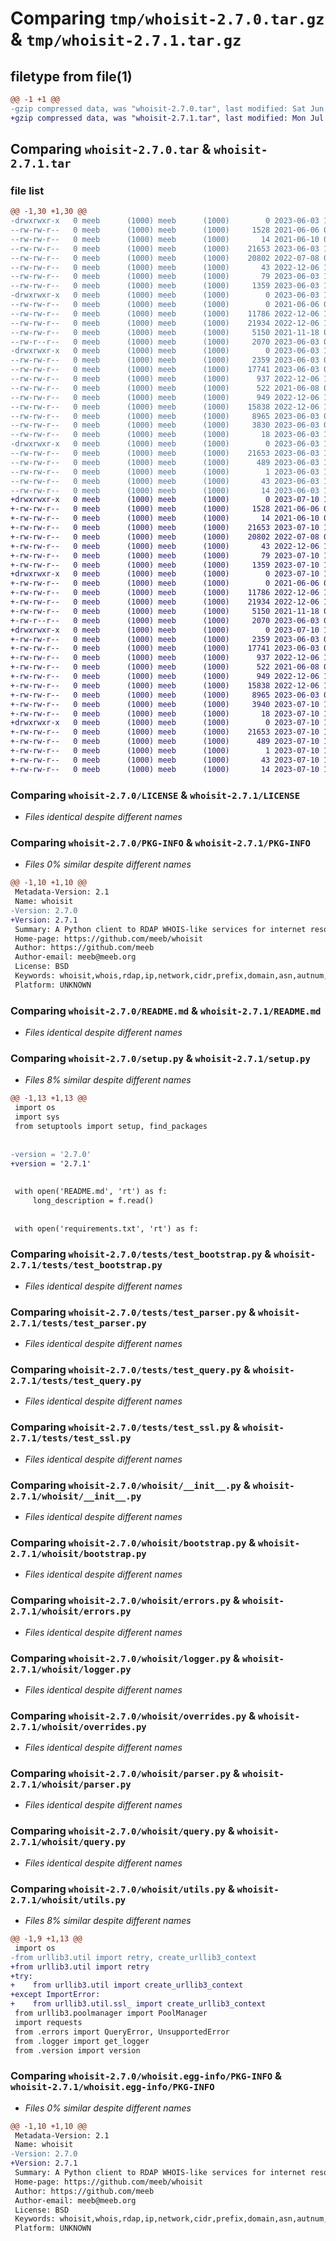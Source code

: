 # Comparing `tmp/whoisit-2.7.0.tar.gz` & `tmp/whoisit-2.7.1.tar.gz`

## filetype from file(1)

```diff
@@ -1 +1 @@
-gzip compressed data, was "whoisit-2.7.0.tar", last modified: Sat Jun  3 11:00:02 2023, max compression
+gzip compressed data, was "whoisit-2.7.1.tar", last modified: Mon Jul 10 18:18:16 2023, max compression
```

## Comparing `whoisit-2.7.0.tar` & `whoisit-2.7.1.tar`

### file list

```diff
@@ -1,30 +1,30 @@
-drwxrwxr-x   0 meeb      (1000) meeb      (1000)        0 2023-06-03 11:00:02.365261 whoisit-2.7.0/
--rw-rw-r--   0 meeb      (1000) meeb      (1000)     1528 2021-06-06 06:10:53.000000 whoisit-2.7.0/LICENSE
--rw-rw-r--   0 meeb      (1000) meeb      (1000)       14 2021-06-10 06:05:53.000000 whoisit-2.7.0/MANIFEST.in
--rw-rw-r--   0 meeb      (1000) meeb      (1000)    21653 2023-06-03 11:00:02.365261 whoisit-2.7.0/PKG-INFO
--rw-rw-r--   0 meeb      (1000) meeb      (1000)    20802 2022-07-08 03:09:28.000000 whoisit-2.7.0/README.md
--rw-rw-r--   0 meeb      (1000) meeb      (1000)       43 2022-12-06 10:28:45.000000 whoisit-2.7.0/requirements.txt
--rw-rw-r--   0 meeb      (1000) meeb      (1000)       79 2023-06-03 11:00:02.365261 whoisit-2.7.0/setup.cfg
--rw-rw-r--   0 meeb      (1000) meeb      (1000)     1359 2023-06-03 10:59:42.000000 whoisit-2.7.0/setup.py
-drwxrwxr-x   0 meeb      (1000) meeb      (1000)        0 2023-06-03 11:00:02.365261 whoisit-2.7.0/tests/
--rw-rw-r--   0 meeb      (1000) meeb      (1000)        0 2021-06-06 06:14:06.000000 whoisit-2.7.0/tests/__init__.py
--rw-rw-r--   0 meeb      (1000) meeb      (1000)    11786 2022-12-06 10:28:45.000000 whoisit-2.7.0/tests/test_bootstrap.py
--rw-rw-r--   0 meeb      (1000) meeb      (1000)    21934 2022-12-06 10:28:45.000000 whoisit-2.7.0/tests/test_parser.py
--rw-rw-r--   0 meeb      (1000) meeb      (1000)     5150 2021-11-18 03:52:35.000000 whoisit-2.7.0/tests/test_query.py
--rw-r--r--   0 meeb      (1000) meeb      (1000)     2070 2023-06-03 08:56:21.000000 whoisit-2.7.0/tests/test_ssl.py
-drwxrwxr-x   0 meeb      (1000) meeb      (1000)        0 2023-06-03 11:00:02.365261 whoisit-2.7.0/whoisit/
--rw-rw-r--   0 meeb      (1000) meeb      (1000)     2359 2023-06-03 08:55:13.000000 whoisit-2.7.0/whoisit/__init__.py
--rw-rw-r--   0 meeb      (1000) meeb      (1000)    17741 2023-06-03 08:55:54.000000 whoisit-2.7.0/whoisit/bootstrap.py
--rw-rw-r--   0 meeb      (1000) meeb      (1000)      937 2022-12-06 10:28:45.000000 whoisit-2.7.0/whoisit/errors.py
--rw-rw-r--   0 meeb      (1000) meeb      (1000)      522 2021-06-08 06:47:34.000000 whoisit-2.7.0/whoisit/logger.py
--rw-rw-r--   0 meeb      (1000) meeb      (1000)      949 2022-12-06 10:28:45.000000 whoisit-2.7.0/whoisit/overrides.py
--rw-rw-r--   0 meeb      (1000) meeb      (1000)    15838 2022-12-06 10:28:45.000000 whoisit-2.7.0/whoisit/parser.py
--rw-rw-r--   0 meeb      (1000) meeb      (1000)     8965 2023-06-03 07:58:57.000000 whoisit-2.7.0/whoisit/query.py
--rw-rw-r--   0 meeb      (1000) meeb      (1000)     3830 2023-06-03 08:54:56.000000 whoisit-2.7.0/whoisit/utils.py
--rw-rw-r--   0 meeb      (1000) meeb      (1000)       18 2023-06-03 10:59:35.000000 whoisit-2.7.0/whoisit/version.py
-drwxrwxr-x   0 meeb      (1000) meeb      (1000)        0 2023-06-03 11:00:02.365261 whoisit-2.7.0/whoisit.egg-info/
--rw-rw-r--   0 meeb      (1000) meeb      (1000)    21653 2023-06-03 11:00:02.000000 whoisit-2.7.0/whoisit.egg-info/PKG-INFO
--rw-rw-r--   0 meeb      (1000) meeb      (1000)      489 2023-06-03 11:00:02.000000 whoisit-2.7.0/whoisit.egg-info/SOURCES.txt
--rw-rw-r--   0 meeb      (1000) meeb      (1000)        1 2023-06-03 11:00:02.000000 whoisit-2.7.0/whoisit.egg-info/dependency_links.txt
--rw-rw-r--   0 meeb      (1000) meeb      (1000)       43 2023-06-03 11:00:02.000000 whoisit-2.7.0/whoisit.egg-info/requires.txt
--rw-rw-r--   0 meeb      (1000) meeb      (1000)       14 2023-06-03 11:00:02.000000 whoisit-2.7.0/whoisit.egg-info/top_level.txt
+drwxrwxr-x   0 meeb      (1000) meeb      (1000)        0 2023-07-10 18:18:16.365685 whoisit-2.7.1/
+-rw-rw-r--   0 meeb      (1000) meeb      (1000)     1528 2021-06-06 06:10:53.000000 whoisit-2.7.1/LICENSE
+-rw-rw-r--   0 meeb      (1000) meeb      (1000)       14 2021-06-10 06:05:53.000000 whoisit-2.7.1/MANIFEST.in
+-rw-rw-r--   0 meeb      (1000) meeb      (1000)    21653 2023-07-10 18:18:16.369685 whoisit-2.7.1/PKG-INFO
+-rw-rw-r--   0 meeb      (1000) meeb      (1000)    20802 2022-07-08 03:09:28.000000 whoisit-2.7.1/README.md
+-rw-rw-r--   0 meeb      (1000) meeb      (1000)       43 2022-12-06 10:28:45.000000 whoisit-2.7.1/requirements.txt
+-rw-rw-r--   0 meeb      (1000) meeb      (1000)       79 2023-07-10 18:18:16.369685 whoisit-2.7.1/setup.cfg
+-rw-rw-r--   0 meeb      (1000) meeb      (1000)     1359 2023-07-10 18:17:48.000000 whoisit-2.7.1/setup.py
+drwxrwxr-x   0 meeb      (1000) meeb      (1000)        0 2023-07-10 18:18:16.365685 whoisit-2.7.1/tests/
+-rw-rw-r--   0 meeb      (1000) meeb      (1000)        0 2021-06-06 06:14:06.000000 whoisit-2.7.1/tests/__init__.py
+-rw-rw-r--   0 meeb      (1000) meeb      (1000)    11786 2022-12-06 10:28:45.000000 whoisit-2.7.1/tests/test_bootstrap.py
+-rw-rw-r--   0 meeb      (1000) meeb      (1000)    21934 2022-12-06 10:28:45.000000 whoisit-2.7.1/tests/test_parser.py
+-rw-rw-r--   0 meeb      (1000) meeb      (1000)     5150 2021-11-18 03:52:35.000000 whoisit-2.7.1/tests/test_query.py
+-rw-r--r--   0 meeb      (1000) meeb      (1000)     2070 2023-06-03 08:56:21.000000 whoisit-2.7.1/tests/test_ssl.py
+drwxrwxr-x   0 meeb      (1000) meeb      (1000)        0 2023-07-10 18:18:16.365685 whoisit-2.7.1/whoisit/
+-rw-rw-r--   0 meeb      (1000) meeb      (1000)     2359 2023-06-03 08:55:13.000000 whoisit-2.7.1/whoisit/__init__.py
+-rw-rw-r--   0 meeb      (1000) meeb      (1000)    17741 2023-06-03 08:55:54.000000 whoisit-2.7.1/whoisit/bootstrap.py
+-rw-rw-r--   0 meeb      (1000) meeb      (1000)      937 2022-12-06 10:28:45.000000 whoisit-2.7.1/whoisit/errors.py
+-rw-rw-r--   0 meeb      (1000) meeb      (1000)      522 2021-06-08 06:47:34.000000 whoisit-2.7.1/whoisit/logger.py
+-rw-rw-r--   0 meeb      (1000) meeb      (1000)      949 2022-12-06 10:28:45.000000 whoisit-2.7.1/whoisit/overrides.py
+-rw-rw-r--   0 meeb      (1000) meeb      (1000)    15838 2022-12-06 10:28:45.000000 whoisit-2.7.1/whoisit/parser.py
+-rw-rw-r--   0 meeb      (1000) meeb      (1000)     8965 2023-06-03 07:58:57.000000 whoisit-2.7.1/whoisit/query.py
+-rw-rw-r--   0 meeb      (1000) meeb      (1000)     3940 2023-07-10 18:02:01.000000 whoisit-2.7.1/whoisit/utils.py
+-rw-rw-r--   0 meeb      (1000) meeb      (1000)       18 2023-07-10 18:17:58.000000 whoisit-2.7.1/whoisit/version.py
+drwxrwxr-x   0 meeb      (1000) meeb      (1000)        0 2023-07-10 18:18:16.365685 whoisit-2.7.1/whoisit.egg-info/
+-rw-rw-r--   0 meeb      (1000) meeb      (1000)    21653 2023-07-10 18:18:16.000000 whoisit-2.7.1/whoisit.egg-info/PKG-INFO
+-rw-rw-r--   0 meeb      (1000) meeb      (1000)      489 2023-07-10 18:18:16.000000 whoisit-2.7.1/whoisit.egg-info/SOURCES.txt
+-rw-rw-r--   0 meeb      (1000) meeb      (1000)        1 2023-07-10 18:18:16.000000 whoisit-2.7.1/whoisit.egg-info/dependency_links.txt
+-rw-rw-r--   0 meeb      (1000) meeb      (1000)       43 2023-07-10 18:18:16.000000 whoisit-2.7.1/whoisit.egg-info/requires.txt
+-rw-rw-r--   0 meeb      (1000) meeb      (1000)       14 2023-07-10 18:18:16.000000 whoisit-2.7.1/whoisit.egg-info/top_level.txt
```

### Comparing `whoisit-2.7.0/LICENSE` & `whoisit-2.7.1/LICENSE`

 * *Files identical despite different names*

### Comparing `whoisit-2.7.0/PKG-INFO` & `whoisit-2.7.1/PKG-INFO`

 * *Files 0% similar despite different names*

```diff
@@ -1,10 +1,10 @@
 Metadata-Version: 2.1
 Name: whoisit
-Version: 2.7.0
+Version: 2.7.1
 Summary: A Python client to RDAP WHOIS-like services for internet resources.
 Home-page: https://github.com/meeb/whoisit
 Author: https://github.com/meeb
 Author-email: meeb@meeb.org
 License: BSD
 Keywords: whoisit,whois,rdap,ip,network,cidr,prefix,domain,asn,autnum,tld,entity,handle,arin,afrinic,apnic,ripe,lacnic
 Platform: UNKNOWN
```

### Comparing `whoisit-2.7.0/README.md` & `whoisit-2.7.1/README.md`

 * *Files identical despite different names*

### Comparing `whoisit-2.7.0/setup.py` & `whoisit-2.7.1/setup.py`

 * *Files 8% similar despite different names*

```diff
@@ -1,13 +1,13 @@
 import os
 import sys
 from setuptools import setup, find_packages
 
 
-version = '2.7.0'
+version = '2.7.1'
 
 
 with open('README.md', 'rt') as f:
     long_description = f.read()
 
 
 with open('requirements.txt', 'rt') as f:
```

### Comparing `whoisit-2.7.0/tests/test_bootstrap.py` & `whoisit-2.7.1/tests/test_bootstrap.py`

 * *Files identical despite different names*

### Comparing `whoisit-2.7.0/tests/test_parser.py` & `whoisit-2.7.1/tests/test_parser.py`

 * *Files identical despite different names*

### Comparing `whoisit-2.7.0/tests/test_query.py` & `whoisit-2.7.1/tests/test_query.py`

 * *Files identical despite different names*

### Comparing `whoisit-2.7.0/tests/test_ssl.py` & `whoisit-2.7.1/tests/test_ssl.py`

 * *Files identical despite different names*

### Comparing `whoisit-2.7.0/whoisit/__init__.py` & `whoisit-2.7.1/whoisit/__init__.py`

 * *Files identical despite different names*

### Comparing `whoisit-2.7.0/whoisit/bootstrap.py` & `whoisit-2.7.1/whoisit/bootstrap.py`

 * *Files identical despite different names*

### Comparing `whoisit-2.7.0/whoisit/errors.py` & `whoisit-2.7.1/whoisit/errors.py`

 * *Files identical despite different names*

### Comparing `whoisit-2.7.0/whoisit/logger.py` & `whoisit-2.7.1/whoisit/logger.py`

 * *Files identical despite different names*

### Comparing `whoisit-2.7.0/whoisit/overrides.py` & `whoisit-2.7.1/whoisit/overrides.py`

 * *Files identical despite different names*

### Comparing `whoisit-2.7.0/whoisit/parser.py` & `whoisit-2.7.1/whoisit/parser.py`

 * *Files identical despite different names*

### Comparing `whoisit-2.7.0/whoisit/query.py` & `whoisit-2.7.1/whoisit/query.py`

 * *Files identical despite different names*

### Comparing `whoisit-2.7.0/whoisit/utils.py` & `whoisit-2.7.1/whoisit/utils.py`

 * *Files 8% similar despite different names*

```diff
@@ -1,9 +1,13 @@
 import os
-from urllib3.util import retry, create_urllib3_context
+from urllib3.util import retry
+try:
+    from urllib3.util import create_urllib3_context
+except ImportError:
+    from urllib3.util.ssl_ import create_urllib3_context
 from urllib3.poolmanager import PoolManager
 import requests
 from .errors import QueryError, UnsupportedError
 from .logger import get_logger
 from .version import version
```

### Comparing `whoisit-2.7.0/whoisit.egg-info/PKG-INFO` & `whoisit-2.7.1/whoisit.egg-info/PKG-INFO`

 * *Files 0% similar despite different names*

```diff
@@ -1,10 +1,10 @@
 Metadata-Version: 2.1
 Name: whoisit
-Version: 2.7.0
+Version: 2.7.1
 Summary: A Python client to RDAP WHOIS-like services for internet resources.
 Home-page: https://github.com/meeb/whoisit
 Author: https://github.com/meeb
 Author-email: meeb@meeb.org
 License: BSD
 Keywords: whoisit,whois,rdap,ip,network,cidr,prefix,domain,asn,autnum,tld,entity,handle,arin,afrinic,apnic,ripe,lacnic
 Platform: UNKNOWN
```

